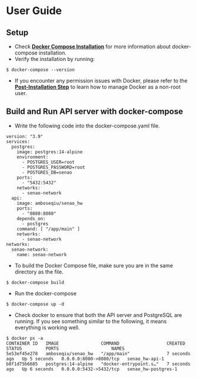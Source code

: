 # User Guide

## Setup 
- Check [**Docker Compose Installation**](https://docs.docker.com/compose/install/) for more information about docker-compose installation.
- Verify the installation by running:
```
$ docker-compose --version
```
- If you encounter any permission issues with Docker, please refer to the [**Post-Installation Step**](https://docs.docker.com/engine/install/linux-postinstall/) to learn how to manage Docker as a non-root user.

## Build and Run API server with docker-compose
- Write the following code into the docker-compose.yaml file.
```
version: "3.9"
services:
  postgres:
    image: postgres:14-alpine
    environment:
      - POSTGRES_USER=root
      - POSTGRES_PASSWORD=root
      - POSTGRES_DB=senao
    ports:
      - "5432:5432"
    networks: 
      - senao-network
  api:
    image: amboseqiu/senao_hw
    ports:
      - "8080:8080"
    depends_on:
      - postgres
    command: [ "/app/main" ]
    networks: 
      - senao-network
networks:
  senao-network:
    name: senao-network
```

- To build the Docker Compose file, make sure you are in the same directory as the file.
```
$ docker-compose build
```

- Run the docker-compose 
```
$ docker-compose up -d
```
- Check docker to ensure that both the API server and PostgreSQL are running. If you see something similar to the following, it means everything is working well.
```
$ docker ps -a        
CONTAINER ID   IMAGE                COMMAND                  CREATED         STATUS         PORTS                    NAMES
5e53ef45e278   amboseqiu/senao_hw   "/app/main"              7 seconds ago   Up 5 seconds   0.0.0.0:8080->8080/tcp   senao_hw-api-1
b8f1d75b6685   postgres:14-alpine   "docker-entrypoint.s…"   7 seconds ago   Up 6 seconds   0.0.0.0:5432->5432/tcp   senao_hw-postgres-1
```
